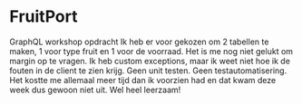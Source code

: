 # FruitPort
GraphQL workshop opdracht
Ik heb er voor gekozen om 2 tabellen te maken, 1 voor type fruit en 1 voor de voorraad.
Het is me nog niet gelukt om margin op te vragen.
Ik heb custom exceptions, maar ik weet niet hoe ik de fouten in de client te zien krijg.
Geen unit testen.
Geen testautomatisering.
Het kostte me allemaal meer tijd dan ik voorzien had en dat kwam deze week dus gewoon niet uit. Wel heel leerzaam!
